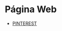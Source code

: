 <h1>Página Web</h1>
<ul>
    <li><a href="https://jonhxq.github.io/PINTEREST/">PINTEREST</a></li>
</ul>